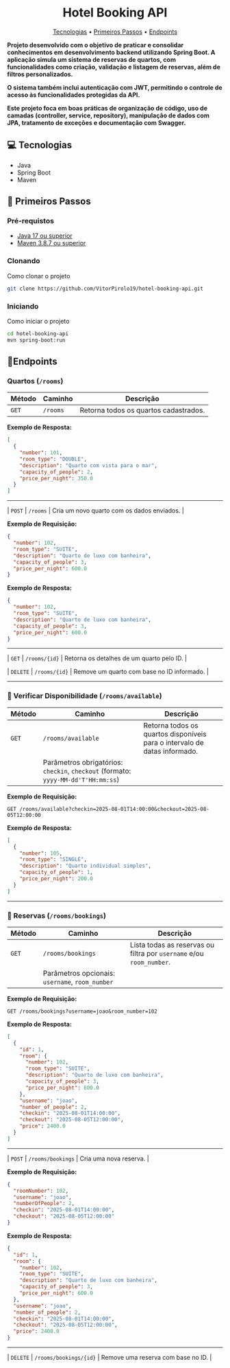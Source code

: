 <h1 align="center" style="font-weight: bold;">Hotel Booking API</h1>

<p align="center">
 <a href="#tech">Tecnologias</a> • 
 <a href="#started">Primeiros Passos</a> • 
  <a href="#routes">Endpoints</a> 
</p>

<p> 
  <b>Projeto desenvolvido com o objetivo de praticar e consolidar conhecimentos em desenvolvimento backend utilizando Spring Boot.
A aplicação simula um sistema de reservas de quartos, com funcionalidades como criação, validação e listagem de reservas, além de filtros personalizados.

O sistema também inclui autenticação com JWT, permitindo o controle de acesso às funcionalidades protegidas da API.

Este projeto foca em boas práticas de organização de código, uso de camadas (controller, service, repository), manipulação de dados com JPA, tratamento de exceções e documentação com Swagger.</b>
</p>

<h2 id="technologies">💻 Tecnologias</h2>

- Java
- Spring Boot
- Maven

<h2 id="started">🚀 Primeiros Passos</h2>

<h3>Pré-requistos</h3>


- [Java 17 ou superior](https://www.oracle.com/java/technologies/downloads/#java21)
- [Maven 3.8.7 ou superior](https://maven.apache.org/)

<h3>Clonando</h3>

Como clonar o projeto

```bash
git clone https://github.com/VitorPirolo19/hotel-booking-api.git 
```

<h3>Iniciando</h3>

Como iniciar o projeto

```bash
cd hotel-booking-api 
mvn spring-boot:run
```

<h2 id="routes">📍Endpoints</h2>

### Quartos (`/rooms`)

| Método | Caminho     | Descrição                                        |
|--------|--------------|--------------------------------------------------|
| `GET`  | `/rooms`    | Retorna todos os quartos cadastrados.           |

**Exemplo de Resposta:**
```json
[
  {
    "number": 101,
    "room_type": "DOUBLE",
    "description": "Quarto com vista para o mar",
    "capacity_of_people": 2,
    "price_per_night": 350.0
  }
]
```

---

| `POST` | `/rooms`    | Cria um novo quarto com os dados enviados.      |

**Exemplo de Requisição:**
```json
{
  "number": 102,
  "room_type": "SUITE",
  "description": "Quarto de luxo com banheira",
  "capacity_of_people": 3,
  "price_per_night": 600.0
}
```

**Exemplo de Resposta:**
```json
{
  "number": 102,
  "room_type": "SUITE",
  "description": "Quarto de luxo com banheira",
  "capacity_of_people": 3,
  "price_per_night": 600.0
}
```

---

| `GET`  | `/rooms/{id}` | Retorna os detalhes de um quarto pelo ID.   |

| `DELETE` | `/rooms/{id}` | Remove um quarto com base no ID informado. |

---

### 🔹 Verificar Disponibilidade (`/rooms/available`)

| Método | Caminho               | Descrição                                                                  |
|--------|------------------------|------------------------------------------------------------------------------|
| `GET`  | `/rooms/available`    | Retorna todos os quartos disponíveis para o intervalo de datas informado.  |
|        | Parâmetros obrigatórios: `checkin`, `checkout` (formato: `yyyy-MM-dd'T'HH:mm:ss`) |

**Exemplo de Requisição:**
```
GET /rooms/available?checkin=2025-08-01T14:00:00&checkout=2025-08-05T12:00:00
```

**Exemplo de Resposta:**
```json
[
  {
    "number": 105,
    "room_type": "SINGLE",
    "description": "Quarto individual simples",
    "capacity_of_people": 1,
    "price_per_night": 200.0
  }
]
```

---

### 🔹 Reservas (`/rooms/bookings`)

| Método | Caminho                   | Descrição                                                                 |
|--------|----------------------------|-----------------------------------------------------------------------------|
| `GET`  | `/rooms/bookings`         | Lista todas as reservas ou filtra por `username` e/ou `room_number`.      |
|        | Parâmetros opcionais: `username`, `room_number`                  |

**Exemplo de Requisição:**
```
GET /rooms/bookings?username=joao&room_number=102
```

**Exemplo de Resposta:**
```json
[
  {
    "id": 1,
    "room": {
      "number": 102,
      "room_type": "SUITE",
      "description": "Quarto de luxo com banheira",
      "capacity_of_people": 3,
      "price_per_night": 600.0
    },
    "username": "joao",
    "number_of_people": 2,
    "checkin": "2025-08-01T14:00:00",
    "checkout": "2025-08-05T12:00:00",
    "price": 2400.0
  }
]
```

---

| `POST` | `/rooms/bookings`         | Cria uma nova reserva.                            |

**Exemplo de Requisição:**
```json
{
  "roomNumber": 102,
  "username": "joao",
  "numberOfPeople": 2,
  "checkin": "2025-08-01T14:00:00",
  "checkout": "2025-08-05T12:00:00"
}
```

**Exemplo de Resposta:**
```json
{
  "id": 1,
  "room": {
    "number": 102,
    "room_type": "SUITE",
    "description": "Quarto de luxo com banheira",
    "capacity_of_people": 3,
    "price_per_night": 600.0
  },
  "username": "joao",
  "number_of_people": 2,
  "checkin": "2025-08-01T14:00:00",
  "checkout": "2025-08-05T12:00:00",
  "price": 2400.0
}
```

---

| `DELETE` | `/rooms/bookings/{id}` | Remove uma reserva com base no ID.              |